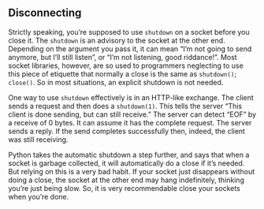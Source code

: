 ## Disconnecting


Strictly speaking, you’re supposed to use `shutdown` on a socket before you close it. The `shutdown` is an advisory to the socket at the other end. Depending on the argument you pass it, it can mean “I’m not going to send anymore, but I’ll still listen”, or “I’m not listening, good riddance!”. Most socket libraries, however, are so used to programmers neglecting to use this piece of etiquette that normally a close is the same as `shutdown()`; `close()`. So in most situations, an explicit shutdown is not needed.

One way to use `shutdown` effectively is in an HTTP-like exchange. The client sends a request and then does a `shutdown(1)`. This tells the server “This client is done sending, but can still receive.” The server can detect “EOF” by a receive of 0 bytes. It can assume it has the complete request. The server sends a reply. If the send completes successfully then, indeed, the client was still receiving.

Python takes the automatic shutdown a step further, and says that when a socket is garbage collected, it will automatically do a close if it’s needed. But relying on this is a very bad habit. If your socket just disappears without doing a close, the socket at the other end may hang indefinitely, thinking you’re just being slow. So, it is very recommendable close your sockets when you’re done.



